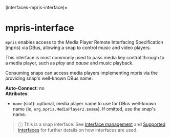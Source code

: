(interfaces-mpris-interface)=
# mpris-interface

`mpris` enables access to the Media Player Remote Interfacing Specification (mpris) via DBus, allowing a snap to control music and video players.

This interface is most commonly used to pass media key control through to a media player, such as _play_ and _pause_ and music playback.

Consuming snaps can access media players implementing mpris via the providing snap's well-known DBus name.

**Auto-Connect**: no</br>
**Attributes**:</br>
   * `name` (slot): optional, media player name to use for DBus well-known name 
      (ie, `org.mpris.MediaPlayer2.$name`). If omitted, use the snap's name.

> ⓘ  This is a snap interface. See [Interface management](/) and [Supported interfaces](/interfaces/index) for further details on how interfaces are used.


